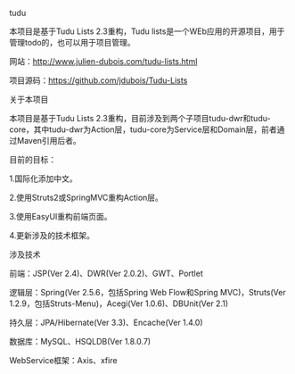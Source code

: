 tudu

本项目是基于Tudu Lists 2.3重构，Tudu lists是一个WEb应用的开源项目，用于管理todo的，也可以用于项目管理。

网站：http://www.julien-dubois.com/tudu-lists.html

项目源码：https://github.com/jdubois/Tudu-Lists



关于本项目

本项目是基于Tudu Lists 2.3重构，目前涉及到两个子项目tudu-dwr和tudu-core，其中tudu-dwr为Action层，tudu-core为Service层和Domain层，前者通过Maven引用后者。

目前的目标：

1.国际化添加中文。

2.使用Struts2或SpringMVC重构Action层。

3.使用EasyUI重构前端页面。

4.更新涉及的技术框架。



涉及技术

前端：JSP(Ver 2.4)、DWR(Ver 2.0.2)、GWT、Portlet

逻辑层：Spring(Ver 2.5.6，包括Spring Web Flow和Spring MVC)，Struts(Ver 1.2.9，包括Struts-Menu)，Acegi(Ver 1.0.6)、DBUnit(Ver 2.1)

持久层：JPA/Hibernate(Ver 3.3)、Encache(Ver 1.4.0)

数据库：MySQL、HSQLDB(Ver 1.8.0.7)

WebService框架：Axis、xfire

